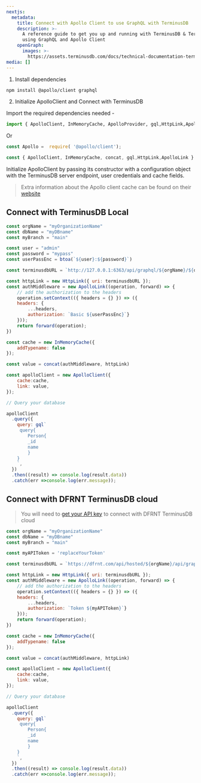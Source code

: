 ```yaml
---
nextjs:
  metadata:
    title: Connect with Apollo Client to use GraphQL with TerminusDB
    description: >-
      A reference guide to get you up and running with TerminusDB & TerminusDB 
      using GraphQL and Apollo Client
    openGraph:
      images: >-
        https://assets.terminusdb.com/docs/technical-documentation-terminuscms-og.png
media: []
---
```


1.  Install dependencies

```bash
npm install @apollo/client graphql
```

2.  Initialize ApolloClient and Connect with TerminusDB

Import the required dependencies needed -

```python
import { ApolloClient, InMemoryCache, ApolloProvider, gql,HttpLink,ApolloLink } from '@apollo/client';
```

Or

```javascript
const Apollo =  require( '@apollo/client');

const { ApolloClient, InMemoryCache, concat, gql,HttpLink,ApolloLink } = Apollo
```

Initialize ApolloClient by passing its constructor with a configuration object with the TerminusDB server endpoint, user credentials and cache fields.

> Extra information about the Apollo client cache can be found on their [website](https://www.apollographql.com/docs/react/caching/overview)

## Connect with TerminusDB Local

```javascript
const orgName = "myOrganizationName"
const dbName = "myDBname"
const myBranch = "main"

const user = "admin"
const password = "mypass"
const userPassEnc = btoa(`${user}:${password}`)

const terminusdbURL = `http://127.0.0.1:6363/api/graphql/${orgName}/${dbName}/local/branch/${myBranch}/`

const httpLink = new HttpLink({ uri: terminusdbURL });
const authMiddleware = new ApolloLink((operation, forward) => {
    // add the authorization to the headers
    operation.setContext(({ headers = {} }) => ({
    headers: {
        ...headers,
        authorization: `Basic ${userPassEnc}`}
    }));
    return forward(operation);
})

const cache = new InMemoryCache({
    addTypename: false
});

const value = concat(authMiddleware, httpLink)

const apolloClient = new ApolloClient({
    cache:cache,
    link: value,       
});

// Query your database

apolloClient
  .query({
    query: gql`
     query{
        Person{
        _id
        name
        }
    }
    `,
  })
  .then((result) => console.log(result.data))
  .catch(err =>console.log(err.message));
```

## Connect with DFRNT TerminusDB cloud

> You will need to [get your API key](/docs/how-to-connect-terminuscms/) to connect with DFRNT TerminusDB cloud

```javascript
const orgName = "myOrganizationName"
const dbName = "myDBname"
const myBranch = "main"

const myAPIToken = 'replaceYourToken'

const terminusdbURL = `https://dfrnt.com/api/hosted/${orgName}/api/graphql/${orgName}/${dbName}/local/branch/${myBranch}/`

const httpLink = new HttpLink({ uri: terminusdbURL });
const authMiddleware = new ApolloLink((operation, forward) => {
    // add the authorization to the headers
    operation.setContext(({ headers = {} }) => ({
    headers: {
        ...headers,
        authorization: `Token ${myAPIToken}`}
    }));
    return forward(operation);
})

const cache = new InMemoryCache({
    addTypename: false
});

const value = concat(authMiddleware, httpLink)

const apolloClient = new ApolloClient({
    cache:cache,
    link: value,       
});

// Query your database

apolloClient
  .query({
    query: gql`
     query{
        Person{
        _id
        name
        }
    }
    `,
  })
  .then((result) => console.log(result.data))
  .catch(err =>console.log(err.message));
```